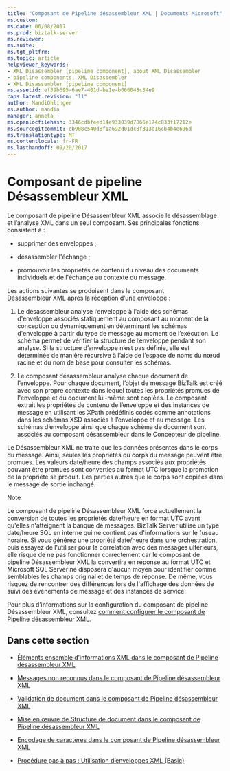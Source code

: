 ```yaml
---
title: "Composant de Pipeline désassembleur XML | Documents Microsoft"
ms.custom: 
ms.date: 06/08/2017
ms.prod: biztalk-server
ms.reviewer: 
ms.suite: 
ms.tgt_pltfrm: 
ms.topic: article
helpviewer_keywords:
- XML Disassembler [pipeline component], about XML Disassembler
- pipeline components, XML Disassembler
- XML Disassembler [pipeline component]
ms.assetid: ef39b695-6ae7-401d-be1e-b066048c34e9
caps.latest.revision: "11"
author: MandiOhlinger
ms.author: mandia
manager: anneta
ms.openlocfilehash: 3346cdbfeed14e933039d7866e174c833f17212e
ms.sourcegitcommit: cb908c540d8f1a692d01dc8f313e16cb4b4e696d
ms.translationtype: MT
ms.contentlocale: fr-FR
ms.lasthandoff: 09/20/2017
---
```

# <a name="xml-disassembler-pipeline-component"></a>Composant de pipeline Désassembleur XML
Le composant de pipeline Désassembleur XML associe le désassemblage et l’analyse XML dans un seul composant. Ses principales fonctions consistent à :  
  
-   supprimer des enveloppes ;  
  
-   désassembler l'échange ;  
  
-   promouvoir les propriétés de contenu du niveau des documents individuels et de l'échange au contexte du message.  
  
 Les actions suivantes se produisent dans le composant Désassembleur XML après la réception d’une enveloppe :  
  
1.  Le désassembleur analyse l’enveloppe à l'aide des schémas d'enveloppe associés statiquement au composant au moment de la conception ou dynamiquement en déterminant les schémas d'enveloppe à partir du type de message au moment de l’exécution. Le schéma permet de vérifier la structure de l’enveloppe pendant son analyse. Si la structure d’enveloppe n’est pas définie, elle est déterminée de manière récursive à l’aide de l’espace de noms du nœud racine et du nom de base pour consulter les schémas.  
  
2.  Le composant désassembleur analyse chaque document de l’enveloppe. Pour chaque document, l’objet de message BizTalk est créé avec son propre contexte dans lequel toutes les propriétés promues de l'enveloppe et du document lui-même sont copiées. Le composant extrait les propriétés de contenu de l’enveloppe et des instances de message en utilisant les XPath prédéfinis codés comme annotations dans les schémas XSD associés à l’enveloppe et au message. Les schémas d’enveloppe ainsi que chaque schéma de document sont associés au composant désassembleur dans le Concepteur de pipeline.  
  
 Le Désassembleur XML ne traite que les données présentes dans le corps du message. Ainsi, seules les propriétés du corps du message peuvent être promues. Les valeurs date/heure des champs associés aux propriétés pouvant être promues sont converties au format UTC lorsque la promotion de la propriété se produit. Les parties autres que le corps sont copiées dans le message de sortie inchangé.  
  
> [!NOTE]
>  Le composant de pipeline Désassembleur XML force actuellement la conversion de toutes les propriétés date/heure en format UTC avant qu'elles n'atteignent la banque de messages. BizTalk Server utilise un type date/heure SQL en interne qui ne contient pas d'informations sur le fuseau horaire. Si vous générez une propriété date/heure dans une orchestration, puis essayez de l'utiliser pour la corrélation avec des messages ultérieurs, elle risque de ne pas fonctionner correctement car le composant de pipeline Désassembleur XML la convertira en réponse au format UTC et Microsoft SQL Server ne disposera d'aucun moyen pour identifier comme semblables les champs original et de temps de réponse. De même, vous risquez de rencontrer des différences lors de l'affichage des données de suivi des événements de message et des instances de service.  
  
 Pour plus d’informations sur la configuration du composant de pipeline Désassembleur XML, consultez [comment configurer le composant de Pipeline désassembleur XML](../core/how-to-configure-the-xml-disassembler-pipeline-component.md).  
  
## <a name="in-this-section"></a>Dans cette section  
  
-   [Éléments ensemble d’informations XML dans le composant de Pipeline désassembleur XML](../core/xml-information-set-elements-in-the-xml-disassembler-pipeline-component.md)  
  
-   [Messages non reconnus dans le composant de Pipeline désassembleur XML](../core/unrecognized-messages-in-the-xml-disassembler-pipeline-component.md)  
  
-   [Validation de document dans le composant de Pipeline désassembleur XML](../core/document-validation-in-the-xml-disassembler-pipeline-component.md)  
  
-   [Mise en œuvre de Structure de document dans le composant de Pipeline désassembleur XML](../core/document-structure-enforcement-in-the-xml-disassembler-pipeline-component.md)  
  
-   [Encodage de caractères dans le composant de Pipeline désassembleur XML](../core/character-encoding-in-xml-disassembler-pipeline-component.md)  
  
-   [Procédure pas à pas : Utilisation d’enveloppes XML (Basic)](../core/walkthrough-using-xml-envelopes-basic.md)
